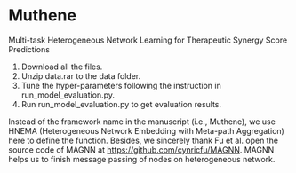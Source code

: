 # Muthene
Multi-task Heterogeneous Network Learning for Therapeutic Synergy Score Predictions

1. Download all the files.
2. Unzip data.rar to the data folder.
3. Tune the hyper-parameters following the instruction in run_model_evaluation.py.
4. Run run_model_evaluation.py to get evaluation results.

Instead of the framework name in the manuscript (i.e., Muthene), we use HNEMA (Heterogeneous Network Embedding with Meta-path Aggregation) here to define the function.
Besides, we sincerely thank Fu et al. open the source code of MAGNN at https://github.com/cynricfu/MAGNN. MAGNN helps us to finish message passing of nodes on heterogeneous network.
